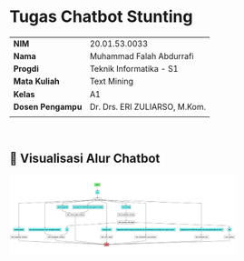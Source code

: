 # Tugas Chatbot Stunting

|   |   |
|---|---|
|__NIM__| 20.01.53.0033 |
|__Nama__| Muhammad Falah Abdurrafi |
|__Progdi__| Teknik Informatika - S1 |
|__Mata Kuliah__| Text Mining |
|__Kelas__| A1 |
|__Dosen Pengampu__| Dr. Drs. ERI ZULIARSO, M.Kom. |
|   |   |

<br>

## :speech_balloon: Visualisasi Alur Chatbot
<img src="./chatbot_stunting/images/graph.png" alt="Visualisasi Alur" style="width:400px;"/>

<br>
